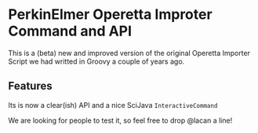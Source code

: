 PerkinElmer Operetta Improter Command and API
======================================

This is a (beta) new and improved version of the original Operetta Importer Script we had writted in Groovy a couple of years ago.

## Features

Its is now a clear(ish) API and a nice SciJava `InteractiveCommand`

We are looking for people to test it, so feel free to drop @lacan a line!